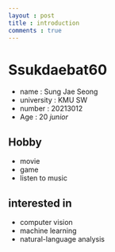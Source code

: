 ```yaml
---
layout : post
title : introduction
comments : true
---
```


# Ssukdaebat60

* name : Sung Jae Seong
* university : KMU SW
* number : 20213012
* Age : 20 *junior*


## Hobby

* movie
* game
* listen to music


## interested in

* computer vision
* machine learning
* natural-language analysis
